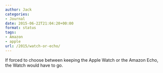 ```yaml
---
author: Jack
categories:
- Journal
date: 2015-06-22T21:04:20+00:00
format: status
tags:
- Amazon
- apple
url: /2015/watch-or-echo/
---
```


If forced to choose between keeping the Apple Watch or the Amazon Echo, the Watch would have to go.
